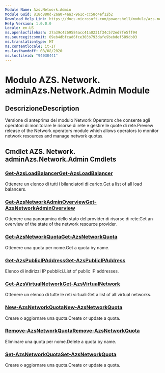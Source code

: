 ```yaml
---
Module Name: Azs.Network.Admin
Module Guid: 818c880d-2aa0-4aa3-961c-cc58c4ef12b2
Download Help Link: https://docs.microsoft.com/powershell/module/azs.network.admin
Help Version: 1.0.0.0
Locale: en-US
ms.openlocfilehash: 27a39c4269584acc41a0231f34c572ed7fe5ff94
ms.sourcegitcommit: 09eb4dbfcad6fce303b793dafe9bebdef589db03
ms.translationtype: MT
ms.contentlocale: it-IT
ms.lasthandoff: 08/08/2020
ms.locfileid: "94030441"
---
```

# <span data-ttu-id="8064a-101">Modulo AZS. Network. admin</span><span class="sxs-lookup"><span data-stu-id="8064a-101">Azs.Network.Admin Module</span></span>
## <span data-ttu-id="8064a-102">Descrizione</span><span class="sxs-lookup"><span data-stu-id="8064a-102">Description</span></span>
<span data-ttu-id="8064a-103">Versione di anteprima del modulo Network Operators che consente agli operatori di monitorare le risorse di rete e gestire le quote di rete.</span><span class="sxs-lookup"><span data-stu-id="8064a-103">Preview release of the Network operators module which allows operators to monitor network resources and manage network quotas.</span></span>

## <span data-ttu-id="8064a-104">Cmdlet AZS. Network. admin</span><span class="sxs-lookup"><span data-stu-id="8064a-104">Azs.Network.Admin Cmdlets</span></span>
### [<span data-ttu-id="8064a-105">Get-AzsLoadBalancer</span><span class="sxs-lookup"><span data-stu-id="8064a-105">Get-AzsLoadBalancer</span></span>](Get-AzsLoadBalancer.md)
<span data-ttu-id="8064a-106">Ottenere un elenco di tutti i bilanciatori di carico.</span><span class="sxs-lookup"><span data-stu-id="8064a-106">Get a list of all load balancers.</span></span>

### [<span data-ttu-id="8064a-107">Get-AzsNetworkAdminOverview</span><span class="sxs-lookup"><span data-stu-id="8064a-107">Get-AzsNetworkAdminOverview</span></span>](Get-AzsNetworkAdminOverview.md)
<span data-ttu-id="8064a-108">Ottenere una panoramica dello stato del provider di risorse di rete.</span><span class="sxs-lookup"><span data-stu-id="8064a-108">Get an overview of the state of the network resource provider.</span></span>

### [<span data-ttu-id="8064a-109">Get-AzsNetworkQuota</span><span class="sxs-lookup"><span data-stu-id="8064a-109">Get-AzsNetworkQuota</span></span>](Get-AzsNetworkQuota.md)
<span data-ttu-id="8064a-110">Ottenere una quota per nome.</span><span class="sxs-lookup"><span data-stu-id="8064a-110">Get a quota by name.</span></span>

### [<span data-ttu-id="8064a-111">Get-AzsPublicIPAddress</span><span class="sxs-lookup"><span data-stu-id="8064a-111">Get-AzsPublicIPAddress</span></span>](Get-AzsPublicIPAddress.md)
<span data-ttu-id="8064a-112">Elenco di indirizzi IP pubblici.</span><span class="sxs-lookup"><span data-stu-id="8064a-112">List of public IP addresses.</span></span>

### [<span data-ttu-id="8064a-113">Get-AzsVirtualNetwork</span><span class="sxs-lookup"><span data-stu-id="8064a-113">Get-AzsVirtualNetwork</span></span>](Get-AzsVirtualNetwork.md)
<span data-ttu-id="8064a-114">Ottenere un elenco di tutte le reti virtuali.</span><span class="sxs-lookup"><span data-stu-id="8064a-114">Get a list of all virtual networks.</span></span>

### [<span data-ttu-id="8064a-115">New-AzsNetworkQuota</span><span class="sxs-lookup"><span data-stu-id="8064a-115">New-AzsNetworkQuota</span></span>](New-AzsNetworkQuota.md)
<span data-ttu-id="8064a-116">Creare o aggiornare una quota.</span><span class="sxs-lookup"><span data-stu-id="8064a-116">Create or update a quota.</span></span>

### [<span data-ttu-id="8064a-117">Remove-AzsNetworkQuota</span><span class="sxs-lookup"><span data-stu-id="8064a-117">Remove-AzsNetworkQuota</span></span>](Remove-AzsNetworkQuota.md)
<span data-ttu-id="8064a-118">Eliminare una quota per nome.</span><span class="sxs-lookup"><span data-stu-id="8064a-118">Delete a quota by name.</span></span>

### [<span data-ttu-id="8064a-119">Set-AzsNetworkQuota</span><span class="sxs-lookup"><span data-stu-id="8064a-119">Set-AzsNetworkQuota</span></span>](Set-AzsNetworkQuota.md)
<span data-ttu-id="8064a-120">Creare o aggiornare una quota.</span><span class="sxs-lookup"><span data-stu-id="8064a-120">Create or update a quota.</span></span>

